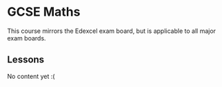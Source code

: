 # GCSE Maths

This course mirrors the Edexcel exam board, but is applicable to all major
exam boards.

## Lessons

No content yet :\(

